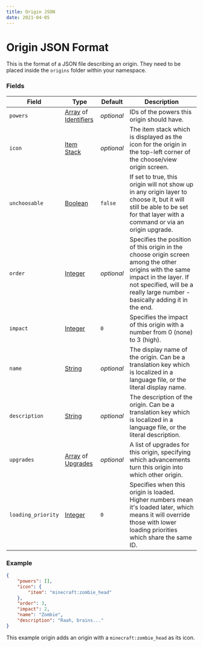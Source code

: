 ```yaml
---
title: Origin JSON
date: 2021-04-05
---
```


# Origin JSON Format

This is the format of a JSON file describing an origin. They need to be placed inside the `origins` folder within your namespace.

### Fields

Field  | Type | Default | Description
-------|------|---------|-------------
`powers` | [Array](../types/data_types/array.md) of [Identifiers](../types/data_types/identifier.md) | _optional_ | IDs of the powers this origin should have.
`icon` | [Item Stack](../types/data_types/item_stack.md) | _optional_ | The item stack which is displayed as the icon for the origin in the top-left corner of the choose/view origin screen.
`unchoosable` | [Boolean](../types/data_types/boolean.md) | `false` | If set to true, this origin will not show up in any origin layer to choose it, but it will still be able to be set for that layer with a command or via an origin upgrade.
`order` | [Integer](../types/data_types/integer.md) | _optional_ | Specifies the position of this origin in the choose origin screen among the other origins with the same impact in the layer. If not specified, will be a really large number - basically adding it in the end.
`impact` | [Integer](../types/data_types/integer.md) | `0` | Specifies the impact of this origin with a number from 0 (none) to 3 (high).
`name` | [String](../types/data_types/string.md) | _optional_ | The display name of the origin. Can be a translation key which is localized in a language file, or the literal display name.
`description` | [String](../types/data_types/string.md) | _optional_ | The description of the origin. Can be a translation key which is localized in a language file, or the literal description.
`upgrades` | [Array](../types/data_types/array.md) of [Upgrades](upgrade.md) | _optional_ | A list of upgrades for this origin, specifying which advancements turn this origin into which other origin.
`loading_priority` | [Integer](../types/data_types/integer.md) | `0` | Specifies when this origin is loaded. Higher numbers mean it's loaded later, which means it will override those with lower loading priorities which share the same ID.

### Example

```json
{
    "powers": [],
    "icon": {
        "item": "minecraft:zombie_head"
    },
    "order": 3,
    "impact": 2,
    "name": "Zombie",
    "description": "Raah, brains..."
}
```
This example origin adds an origin with a `minecraft:zombie_head` as its icon.
